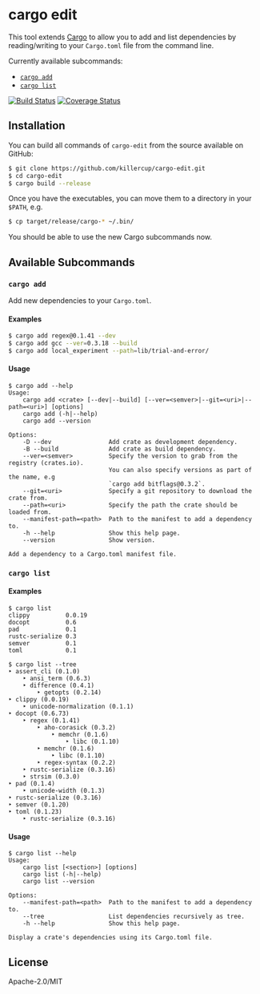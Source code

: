 # cargo edit

This tool extends [Cargo](http://doc.crates.io/) to allow you to add and list dependencies by reading/writing to your `Cargo.toml` file from the command line.

Currently available subcommands:

- [`cargo add`](#cargo-add)
- [`cargo list`](#cargo-list)

[![Build Status](https://travis-ci.org/killercup/cargo-edit.svg?branch=master)](https://travis-ci.org/killercup/cargo-edit)
[![Coverage Status](https://coveralls.io/repos/killercup/cargo-edit/badge.svg?branch=master&service=github)](https://coveralls.io/github/killercup/cargo-edit?branch=master)


## Installation

You can build all commands of `cargo-edit` from the source available on GitHub:

```sh
$ git clone https://github.com/killercup/cargo-edit.git
$ cd cargo-edit
$ cargo build --release
```

Once you have the executables, you can move them to a directory in your `$PATH`, e.g.

```sh
$ cp target/release/cargo-* ~/.bin/
```

You should be able to use the new Cargo subcommands now.

## Available Subcommands

### `cargo add`

Add new dependencies to your `Cargo.toml`.

#### Examples

```sh
$ cargo add regex@0.1.41 --dev
$ cargo add gcc --ver=0.3.18 --build
$ cargo add local_experiment --path=lib/trial-and-error/
```

#### Usage

```plain
$ cargo add --help
Usage:
    cargo add <crate> [--dev|--build] [--ver=<semver>|--git=<uri>|--path=<uri>] [options]
    cargo add (-h|--help)
    cargo add --version

Options:
    -D --dev                Add crate as development dependency.
    -B --build              Add crate as build dependency.
    --ver=<semver>          Specify the version to grab from the registry (crates.io).
                            You can also specify versions as part of the name, e.g
                            `cargo add bitflags@0.3.2`.
    --git=<uri>             Specify a git repository to download the crate from.
    --path=<uri>            Specify the path the crate should be loaded from.
    --manifest-path=<path>  Path to the manifest to add a dependency to.
    -h --help               Show this help page.
    --version               Show version.

Add a dependency to a Cargo.toml manifest file.
```

### `cargo list`

#### Examples

```plain
$ cargo list
clippy          0.0.19
docopt          0.6
pad             0.1
rustc-serialize 0.3
semver          0.1
toml            0.1
```

```plain
$ cargo list --tree
‣ assert_cli (0.1.0)
    ‣ ansi_term (0.6.3)
    ‣ difference (0.4.1)
        ‣ getopts (0.2.14)
‣ clippy (0.0.19)
    ‣ unicode-normalization (0.1.1)
‣ docopt (0.6.73)
    ‣ regex (0.1.41)
        ‣ aho-corasick (0.3.2)
            ‣ memchr (0.1.6)
                ‣ libc (0.1.10)
        ‣ memchr (0.1.6)
            ‣ libc (0.1.10)
        ‣ regex-syntax (0.2.2)
    ‣ rustc-serialize (0.3.16)
    ‣ strsim (0.3.0)
‣ pad (0.1.4)
    ‣ unicode-width (0.1.3)
‣ rustc-serialize (0.3.16)
‣ semver (0.1.20)
‣ toml (0.1.23)
    ‣ rustc-serialize (0.3.16)
```

#### Usage

```plain
$ cargo list --help
Usage:
    cargo list [<section>] [options]
    cargo list (-h|--help)
    cargo list --version

Options:
    --manifest-path=<path>  Path to the manifest to add a dependency to.
    --tree                  List dependencies recursively as tree.
    -h --help               Show this help page.

Display a crate's dependencies using its Cargo.toml file.
```

## License

Apache-2.0/MIT
